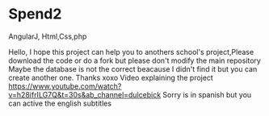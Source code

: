 
# Spend2
AngularJ, Html,Css,php

Hello, I hope this project can help you to anothers school's project,Please download the code or do a fork but please don't modify the main repository
Maybe the database is not the correct beacause I didn't find it but you can create another one.
Thanks
xoxo
Video explaining the project 
https://www.youtube.com/watch?v=h28ifrILG7Q&t=30s&ab_channel=dulcebick 
Sorry is in spanish but you can active the english subtitles
